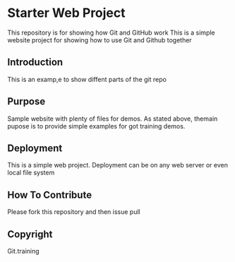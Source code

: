 # Starter Web Project

This repository is for showing how Git and GitHub work
This is a simple website project for showing how to use Git and Github together

## Introduction

This is an examp,e to show diffent parts of the git repo

## Purpose

Sample website with plenty of files for demos.
As stated above, themain pupose is to provide simple examples for got training demos.

## Deployment
This is a simple web project.  Deployment can be on any web server or even local file system

## How To Contribute

Please fork this repository and then issue pull

## Copyright

Git.training